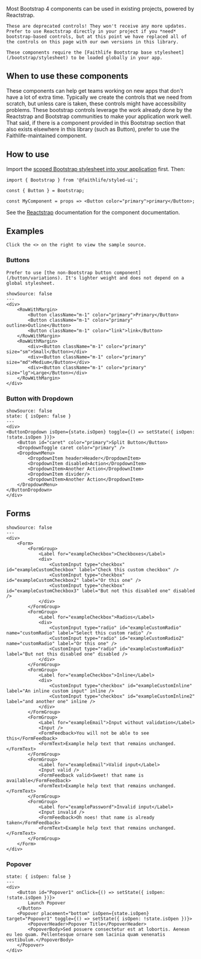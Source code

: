 Most Bootstrap 4 components can be used in existing projects, powered by Reactstrap.

```hint|warning
These are deprecated controls! They won't receive any more updates. Prefer to use Reactstrap directly in your project if you *need* bootstrap-based controls, but at this point we have replaced all of the controls on this page with our own versions in this library.
```

```hint|directive
These components require the [Faithlife Bootstrap base stylesheet](/bootstrap/stylesheet) to be loaded globally in your app.
```

## When to use these components

These components can help get teams working on new apps that don't have a lot of extra time. Typically we create the controls that we need from scratch, but unless care is taken, these controls might have accessibility problems. These bootstrap controls leverage the work already done by the Reactstrap and Bootstrap communities to make your application work well. That said, if there is a component provided in this Bootstrap section that also exists elsewhere in this library (such as Button), prefer to use the Faithlife-maintained component.

## How to use

Import the [scoped Bootstrap stylesheet into your application](/bootstrap/stylesheet) first. Then:

```
import { Bootstrap } from '@faithlife/styled-ui';

const { Button } = Bootstrap;

const MyComponent = props => <Button color="primary">primary</Button>;

```

See the [Reactstrap](https://reactstrap.github.io/) documentation for the component documentation.

## Examples

```hint|neutral
Click the <> on the right to view the sample source.
```

### Buttons

```hint|directive
Prefer to use [the non-Bootstrap button component](/button/variations). It's lighter weight and does not depend on a global stylesheet.
```

```react
showSource: false
---
<div>
	<RowWithMargin>
		<Button className="m-1" color="primary">Primary</Button>
		<Button className="m-1" color="primary" outline>Outline</Button>
		<Button className="m-1" color="link">link</Button>
	</RowWithMargin>
	<RowWithMargin>
		<div><Button className="m-1" color="primary" size="sm">Small</Button></div>
		<div><Button className="m-1" color="primary" size="md">Medium</Button></div>
		<div><Button className="m-1" color="primary" size="lg">Large</Button></div>
	</RowWithMargin>
</div>
```

### Button with Dropdown

```react
showSource: false
state: { isOpen: false }
---
<div>
<ButtonDropdown isOpen={state.isOpen} toggle={() => setState({ isOpen: !state.isOpen })}>
	<Button id="caret" color="primary">Split Button</Button>
	<DropdownToggle caret color="primary" />
	<DropdownMenu>
		<DropdownItem header>Header</DropdownItem>
		<DropdownItem disabled>Action</DropdownItem>
		<DropdownItem>Another Action</DropdownItem>
		<DropdownItem divider/>
		<DropdownItem>Another Action</DropdownItem>
	</DropdownMenu>
</ButtonDropdown>
</div>
```


## Forms

```react
showSource: false
---
<div>
	<Form>
		<FormGroup>
			<Label for="exampleCheckbox">Checkboxes</Label>
			<div>
				<CustomInput type="checkbox" id="exampleCustomCheckbox" label="Check this custom checkbox" />
				<CustomInput type="checkbox" id="exampleCustomCheckbox2" label="Or this one" />
				<CustomInput type="checkbox" id="exampleCustomCheckbox3" label="But not this disabled one" disabled />
			</div>
		</FormGroup>
		<FormGroup>
			<Label for="exampleCheckbox">Radios</Label>
			<div>
				<CustomInput type="radio" id="exampleCustomRadio" name="customRadio" label="Select this custom radio" />
				<CustomInput type="radio" id="exampleCustomRadio2" name="customRadio" label="Or this one" />
				<CustomInput type="radio" id="exampleCustomRadio3" label="But not this disabled one" disabled />
			</div>
		</FormGroup>
		<FormGroup>
			<Label for="exampleCheckbox">Inline</Label>
			<div>
				<CustomInput type="checkbox" id="exampleCustomInline" label="An inline custom input" inline />
				<CustomInput type="checkbox" id="exampleCustomInline2" label="and another one" inline />
			</div>
		</FormGroup>
		<FormGroup>
			<Label for="exampleEmail">Input without validation</Label>
			<Input />
			<FormFeedback>You will not be able to see this</FormFeedback>
			<FormText>Example help text that remains unchanged.</FormText>
		</FormGroup>
		<FormGroup>
			<Label for="exampleEmail">Valid input</Label>
			<Input valid />
			<FormFeedback valid>Sweet! that name is available</FormFeedback>
			<FormText>Example help text that remains unchanged.</FormText>
		</FormGroup>
		<FormGroup>
			<Label for="examplePassword">Invalid input</Label>
			<Input invalid />
			<FormFeedback>Oh noes! that name is already taken</FormFeedback>
			<FormText>Example help text that remains unchanged.</FormText>
		</FormGroup>
	</Form>
</div>
```

### Popover

```react
state: { isOpen: false }
---
<div>
	<Button id="Popover1" onClick={() => setState({ isOpen: !state.isOpen })}>
		Launch Popover
	</Button>
	<Popover placement="bottom" isOpen={state.isOpen} target="Popover1" toggle={() => setState({ isOpen: !state.isOpen })}>
		<PopoverHeader>Popover Title</PopoverHeader>
		<PopoverBody>Sed posuere consectetur est at lobortis. Aenean eu leo quam. Pellentesque ornare sem lacinia quam venenatis vestibulum.</PopoverBody>
	</Popover>
</div>
```
